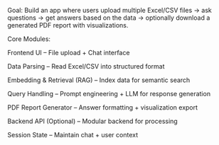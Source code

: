Goal:
Build an app where users upload multiple Excel/CSV files → ask questions → get answers based on the data → optionally download a generated PDF report with visualizations.

Core Modules:

Frontend UI – File upload + Chat interface

Data Parsing – Read Excel/CSV into structured format

Embedding & Retrieval (RAG) – Index data for semantic search

Query Handling – Prompt engineering + LLM for response generation

PDF Report Generator – Answer formatting + visualization export

Backend API (Optional) – Modular backend for processing

Session State – Maintain chat + user context
